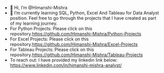 - 👋 Hi, I’m @Himanshi-Mishra
- 🌱 I’m currently learning SQL, Python, Excel And Tableau for Data Analyst position. Feel free to go through the projects that I have created as part of my learning journey.
- For Python Projects: Please click on this repository.https://github.com/Himanshi-Mishra/Python-Projects
- For Excel Projects:  Please click on this repository.https://github.com/Himanshi-Mishra/Excel-Projects
- For Tableau Projects:  Please click on this repository.https://github.com/Himanshi-Mishra/Tableau-Projects
- To reach out: I have provided my linkedin link below: https://www.linkedin.com/in/himanshi-mishra-analyst/

